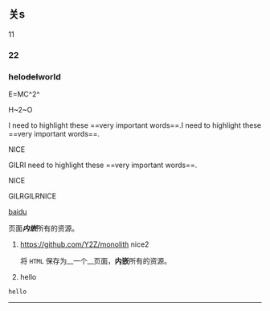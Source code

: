 ## 关s

11

### 22





### helo~~del~~world

E=MC^2^

H~2~O


I need to highlight these ==very important words==.I need to highlight these ==very important words==.

NICE

GILRI need to highlight these ==very important words==.

NICE

GILRGILRNICE


[baidu](https://baidu.com)

页面***内嵌***所有的资源。

1. https://github.com/Y2Z/monolith
    nice2

    将 `HTML` 保存为__一个__页面，**内嵌**所有的资源。

2. hello

```
hello
```

---